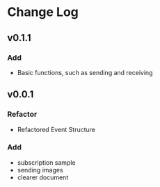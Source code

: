 # Change Log 

## v0.1.1

### Add

* Basic functions, such as sending and receiving

## v0.0.1

### Refactor

* Refactored Event Structure

### Add

* subscription sample
* sending images
* clearer document 